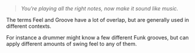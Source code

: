> *You're playing all the right notes, now make it sound like music.*

The terms Feel and Groove have a lot of overlap, but are generally used in different contexts.

For instance a drummer might know a few different Funk grooves, but can apply different amounts of swing feel to any of them.


